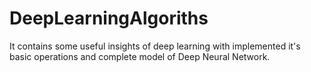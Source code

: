 # DeepLearningAlgoriths
It contains some useful insights of deep learning with implemented it's basic operations and complete model of Deep Neural Network.
